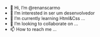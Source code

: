 - 👋 Hi, I’m @renanscarmo
- 👀 I’m interested in ser um desenvolvedor
- 🌱 I’m currently learning Html&Css ...
- 💞️ I’m looking to collaborate on ...
- 📫 How to reach me ...

<!---
renanscarmo/renanscarmo is a ✨ special ✨ repository because its `README.md` (this file) appears on your GitHub profile.
You can click the Preview link to take a look at your changes.
--->
